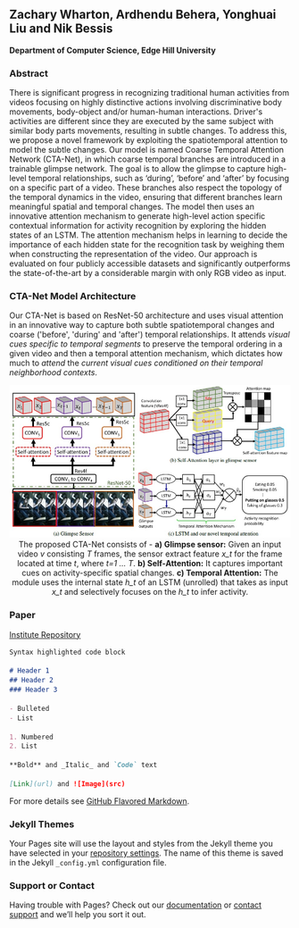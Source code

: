 ## Zachary Wharton, Ardhendu Behera, Yonghuai Liu and Nik Bessis 
**Department of Computer Science, Edge Hill University**


### Abstract

There is significant progress in recognizing traditional human activities from videos focusing on highly distinctive actions involving discriminative body movements, body-object and/or human-human interactions. Driver's activities are different since they are executed by the same subject with similar body parts movements, resulting in subtle changes. To address this, we propose a novel framework by exploiting the spatiotemporal attention to model the subtle changes. Our model is named Coarse Temporal Attention Network (CTA-Net), in which coarse temporal branches are introduced in a trainable glimpse network. The goal is to allow the glimpse to capture high-level temporal relationships, such as ‘during’, ‘before’ and ‘after’ by focusing on a specific part of a video. These branches also respect the topology of the temporal dynamics in the video, ensuring that different branches learn meaningful spatial and temporal changes. The model then uses an innovative attention mechanism to generate high-level action specific contextual information for activity recognition by exploring the hidden states of an LSTM. The attention mechanism helps in learning to decide the importance of each hidden state for the recognition task by weighing them when constructing the representation of the video. Our approach is evaluated on four publicly accessible datasets and significantly outperforms the state-of-the-art by a considerable margin with only RGB video as input.

### CTA-Net Model Architecture
Our CTA-Net is based on ResNet-50 architecture and uses visual attention in an innovative way to capture both subtle spatiotemporal changes and coarse ('before', 'during' and 'after') temporal relationships. It attends <i>visual cues specific to  temporal segments</i> to preserve the temporal ordering in a given video and then a temporal attention mechanism, which dictates how much to <i>attend</i> the <i>current visual cues conditioned on their temporal neighborhood contexts</i>.

<p align="center" width="100%">
    <img src="./full_image.jpg"><br>
    The proposed CTA-Net consists of - <b>a) Glimpse sensor:</b> Given an input video <i>v</i> consisting <i>T</i> frames, the sensor extract feature <i>x_t</i> for the frame located at time <i>t</i>, where <i>t=1 ... T</i>. <b>b) Self-Attention:</b> It captures important cues on activity-specific spatial changes. <b>c) Temporal Attention:</b> The module uses the internal state <i>h_t</i> of an LSTM (unrolled) that takes as input <i>x_t</i> and selectively focuses on the <i>h_t</i> to infer activity.
</p>

### Paper
<a href=“https://research.edgehill.ac.uk/ws/portalfiles/portal/36372226/WACV_21_CameraReady.pdf”> Institute Repository</a>

```markdown
Syntax highlighted code block

# Header 1
## Header 2
### Header 3

- Bulleted
- List

1. Numbered
2. List

**Bold** and _Italic_ and `Code` text

[Link](url) and ![Image](src)
```

For more details see [GitHub Flavored Markdown](https://guides.github.com/features/mastering-markdown/).

### Jekyll Themes

Your Pages site will use the layout and styles from the Jekyll theme you have selected in your [repository settings](https://github.com/ArdhenduBehera/abehera.github.io/settings). The name of this theme is saved in the Jekyll `_config.yml` configuration file.

### Support or Contact

Having trouble with Pages? Check out our [documentation](https://docs.github.com/categories/github-pages-basics/) or [contact support](https://github.com/contact) and we’ll help you sort it out.

